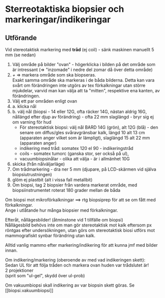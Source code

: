 # Sterreotaktiska biopsier och markeringar/indikeringar

## Utförande

Vid stereotaktisk markering med **tråd** (ej coil) - sänk maskinen manuellt 5 mm (se nedan)

1. Välj område på bilder "ovan" - högerklicka i bilden på det område som är intressant (=> "inzomade" i nedre del zomar då över detta område)
1. _+_ => markera område som ska biopseras.  
   Exakt samma område ska markeras i de båda bilderna. 
   Detta kan vara svårt om förändringen inte utgörs av tex förkalkningar utan större mjukdelar, varvid
   man kan välja att ta "mitten", respektive ena kanten, av förändringen.
1. Välj ett par områden enligt ovan
1. a. klicka nål
1. b. välj nål (biopsi - 14 eller 12G, ofta räcker 14G, nästan aldrig 16G, nållängd efter djup av förändring) - ofta 22 mm slaglängd - bryr sig ej om varning för hud  
   - För stereotaktisk biopsi: välj nål BARD 14G (grön), alt 12G (blå) - den senare om diffus/gles svåravgränsbar kalk, längd 10 alt 13 cm (apparaten anger vilket som är lämpligt), slaglängd 15 alt 22 mm (apparaten anger)
   - indikering med tråd: somatex 120 el 90 - indikeringstråd
   - coils - somatex tumorc (ganska stor, ser också på ul), 
   - vacuumbiopsinålar - olika att välja - är i allmänhet 10G
1. skicka (från nålväljarläge)
1. Om trådmarkering - dra ner 5 mm (djupare, på LCD-skärmen vid själva biopsiutrustningen)
1. glöm ej plastbit (alt i vissa fall metallbit)
1. Om biopsi, tag 2 biopsier från vardera markerat område, med biopsiinstrumentet roterat 180 grader mellan de båda

Om biopsi mot mikroförkalkningar ==> rtg biopsiprep för att se om fått med förkalkningar.  
Ange i utlåtande hur många biopsier med förkalkningar.

Efteråt, nållägesbilder! (åtminstone vid 1 tillfälle om biopsi)  
Nållägesbild behövs inte om man gör stereotaktisk mot kalk eftersom px röntgas efter undersökningen, utan görs om stereotaktisk biosi utförs mot mammografiskt synbar förändring utan kalk.

Alltid vanlig mammo efter markering/indikering för att kunna jmf med bilder innan.

Om indikering/markering (oberoende av med vad indikeringen skett):  
Sedan UL för att följa tråden och markera ovan huden var trådslutet är!  
2 projektioner  
(sprit som "ul-gel", skydd över ul-prob)

Om vakuumbiopsi skall indikering av var biopsin skett göras. Se [[biopsi.vakuumbiopsi]]


